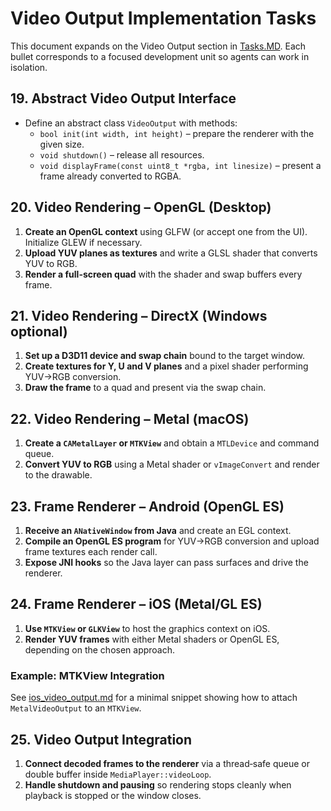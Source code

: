 # Video Output Implementation Tasks

This document expands on the Video Output section in [Tasks.MD](../Tasks.MD). Each bullet corresponds to a focused development unit so agents can work in isolation.

## 19. Abstract Video Output Interface

- Define an abstract class `VideoOutput` with methods:
  - `bool init(int width, int height)` – prepare the renderer with the given size.
  - `void shutdown()` – release all resources.
  - `void displayFrame(const uint8_t *rgba, int linesize)` – present a frame already converted to RGBA.

## 20. Video Rendering – OpenGL (Desktop)

1. **Create an OpenGL context** using GLFW (or accept one from the UI). Initialize GLEW if necessary.
2. **Upload YUV planes as textures** and write a GLSL shader that converts YUV to RGB.
3. **Render a full-screen quad** with the shader and swap buffers every frame.

## 21. Video Rendering – DirectX (Windows optional)

1. **Set up a D3D11 device and swap chain** bound to the target window.
2. **Create textures for Y, U and V planes** and a pixel shader performing YUV→RGB conversion.
3. **Draw the frame** to a quad and present via the swap chain.

## 22. Video Rendering – Metal (macOS)

1. **Create a `CAMetalLayer` or `MTKView`** and obtain a `MTLDevice` and command queue.
2. **Convert YUV to RGB** using a Metal shader or `vImageConvert` and render to the drawable.

## 23. Frame Renderer – Android (OpenGL ES)

1. **Receive an `ANativeWindow` from Java** and create an EGL context.
2. **Compile an OpenGL ES program** for YUV→RGB conversion and upload frame textures each render call.
3. **Expose JNI hooks** so the Java layer can pass surfaces and drive the renderer.

## 24. Frame Renderer – iOS (Metal/GL ES)

1. **Use `MTKView` or `GLKView`** to host the graphics context on iOS.
2. **Render YUV frames** with either Metal shaders or OpenGL ES, depending on the chosen approach.

### Example: MTKView Integration
See [ios_video_output.md](ios_video_output.md) for a minimal snippet showing how to attach `MetalVideoOutput` to an `MTKView`.

## 25. Video Output Integration

1. **Connect decoded frames to the renderer** via a thread‑safe queue or double buffer inside `MediaPlayer::videoLoop`.
2. **Handle shutdown and pausing** so rendering stops cleanly when playback is stopped or the window closes.
